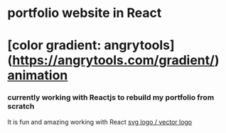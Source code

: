 # portfolio website in React

[color gradient: angrytools] (https://angrytools.com/gradient/) 
[animation ](https://animista.net/play/basic)
=======
### currently working with Reactjs to rebuild my portfolio from scratch 
It is fun and amazing working with React 
[svg logo / vector logo](vectr.com)